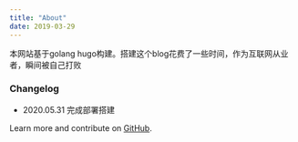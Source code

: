 ```yaml
---
title: "About"
date: 2019-03-29
---
```


本网站基于golang hugo构建。搭建这个blog花费了一些时间，作为互联网从业者，瞬间被自己打败


### Changelog

* 2020.05.31 完成部署搭建


Learn more and contribute on [GitHub](https://github.com/gohugoio).
